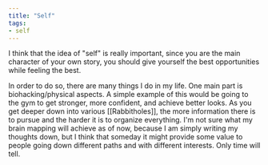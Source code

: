 ```yaml
---
title: "Self"
tags:
- self
---
```

I think that the idea of "self" is really important, since you are the main character of your own story, you should give yourself the best opportunities while feeling the best.

In order to do so, there are many things I do in my life. One main part is biohacking/physical aspects. A simple example of this would be going to the gym to get stronger, more confident, and achieve better looks. As you get deeper down into various [[Rabbitholes]], the more information there is to pursue and the harder it is to organize everything. I'm not sure what my brain mapping will achieve as of now, because I am simply writing my thoughts down, but I think that someday it might provide some value to people going down different paths and with different interests. Only time will tell.


